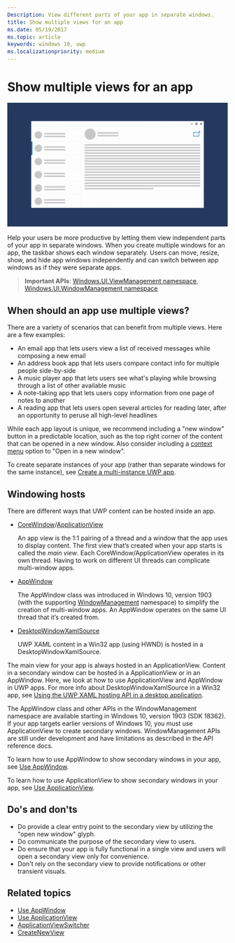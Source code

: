 ```yaml
---
Description: View different parts of your app in separate windows.
title: Show multiple views for an app
ms.date: 05/19/2017
ms.topic: article
keywords: windows 10, uwp
ms.localizationpriority: medium
---
```

# Show multiple views for an app

![Wireframe showing an app with multiple windows](images/multi-view.gif)

Help your users be more productive by letting them view independent parts of your app in separate windows. When you create multiple windows for an app, the taskbar shows each window separately. Users can move, resize, show, and hide app windows independently and can switch between app windows as if they were separate apps.

> **Important APIs**: [Windows.UI.ViewManagement namespace](/uwp/api/windows.ui.viewmanagement), [Windows.UI.WindowManagement namespace](/uwp/api/windows.ui.windowmanagement)

## When should an app use multiple views?

There are a variety of scenarios that can benefit from multiple views. Here are a few examples:

- An email app that lets users view a list of received messages while composing a new email
- An address book app that lets users compare contact info for multiple people side-by-side
- A music player app that lets users see what's playing while browsing through a list of other available music
- A note-taking app that lets users copy information from one page of notes to another
- A reading app that lets users open several articles for reading later, after an opportunity to peruse all high-level headlines

While each app layout is unique, we recommend including a "new window" button in a predictable location, such as the top right corner of the content that can be opened in a new window. Also consider including a [context menu](..\controls-and-patterns\menus.md) option to "Open in a new window".

To create separate instances of your app (rather than separate windows for the same instance), see [Create a multi-instance UWP app](../../launch-resume/multi-instance-uwp.md).

## Windowing hosts

There are different ways that UWP content can be hosted inside an app.

- [CoreWindow](/uwp/api/windows.ui.core.corewindow)/[ApplicationView](/uwp/api/windows.ui.viewmanagement.applicationview)

     An app view is the 1:1 pairing of a thread and a window that the app uses to display content. The first view that’s created when your app starts is called the *main view*. Each CoreWindow/ApplicationView operates in its own thread. Having to work on different UI threads can complicate multi-window apps.
- [AppWindow](/uwp/api/windows.ui.windowmanagement.appwindow)

     The AppWindow class was introduced in Windows 10, version 1903 (with the supporting [WindowManagement](/uwp/api/windows.ui.windowmanagement) namespace) to simplify the creation of multi-window apps. An AppWindow operates on the same UI thread that it’s created from.
- [DesktopWindowXamlSource](/uwp/api/windows.ui.xaml.hosting.desktopwindowxamlsource)

     UWP XAML content in a Win32 app (using HWND) is hosted in a DesktopWindowXamlSource.

The main view for your app is always hosted in an ApplicationView. Content in a secondary window can be hosted in a ApplicationView or in an AppWindow. Here, we look at how to use ApplicationView and AppWindow in UWP apps. For more info about DesktopWindowXamlSource in a Win32 app, see [Using the UWP XAML hosting API in a desktop application](/windows/apps/desktop/modernize/using-the-xaml-hosting-api).

The AppWindow class and other APIs in the WindowManagement namespace are available starting in Windows 10, version 1903 (SDK 18362). If your app targets earlier versions of Windows 10, you must use ApplicationView to create secondary windows. WindowManagement APIs are still under development and have limitations as described in the API reference docs.

To learn how to use AppWindow to show secondary windows in your app, see [Use AppWindow](app-window.md).

To learn how to use ApplicationView to show secondary windows in your app, see [Use ApplicationView](application-view.md).



## Do's and don'ts

- Do provide a clear entry point to the secondary view by utilizing the "open new window" glyph.
- Do communicate the purpose of the secondary view to users.
- Do ensure that your app is fully functional in a single view and users will open a secondary view only for convenience.
- Don't rely on the secondary view to provide notifications or other transient visuals.

## Related topics

- [Use AppWindow](app-window.md)
- [Use ApplicationView](application-view.md)
- [ApplicationViewSwitcher](https://docs.microsoft.com/uwp/api/Windows.UI.ViewManagement.ApplicationViewSwitcher)
- [CreateNewView](https://docs.microsoft.com/uwp/api/windows.applicationmodel.core.coreapplication.createnewview)
